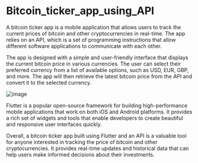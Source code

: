 # Bitcoin_ticker_app_using_API
A bitcoin ticker app is a mobile application that allows users to track the current prices of bitcoin and other cryptocurrencies in real-time. The app relies on an API, which is a set of programming instructions that allow different software applications to communicate with each other.

The app is designed with a simple and user-friendly interface that displays the current bitcoin price in various currencies. The user can select their preferred currency from a list of available options, such as USD, EUR, GBP, and more. The app will then retrieve the latest bitcoin price from the API and convert it to the selected currency.

![image](https://user-images.githubusercontent.com/91030529/229024897-4ec9eca7-a5e9-4b18-bdb6-f58b7f4f09d8.png)


Flutter is a popular open-source framework for building high-performance mobile applications that work on both iOS and Android platforms. It provides a rich set of widgets and tools that enable developers to create beautiful and responsive user interfaces quickly.

Overall, a bitcoin ticker app built using Flutter and an API is a valuable tool for anyone interested in tracking the price of bitcoin and other cryptocurrencies. It provides real-time updates and historical data that can help users make informed decisions about their investments.
